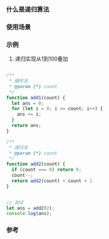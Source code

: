 ### 什么是递归算法

### 使用场景

### 示例  
1. 递归实现从1到100叠加
```js

/**
 * 循环法
 * @param {*} count 
 */
function add1(count) {
  let ans = 0;
  for (let i = 0; i <= count; i++) {
    ans += i;
  }
  return ans;
}

/**
 * 递归法
 * @param {*} count 
 */
function add2(count) {
  if (count === 0) return 0;
  count--;
  return add2(count) + count + 1
}


// 测试
let ans = add2(2);
console.log(ans);
```
### 参考

